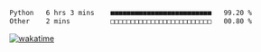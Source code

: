 
 <!--START_SECTION:waka-->

```txt
Python   6 hrs 3 mins    ■■■■■■■■■■■■■■■■■■■■■■■■■   99.20 %
Other    2 mins          □□□□□□□□□□□□□□□□□□□□□□□□□   00.80 %
```

<!--END_SECTION:waka-->

[![wakatime](https://wakatime.com/badge/user/8f47ca76-7ab1-43a1-9479-d511fbd1982b.svg)](https://wakatime.com/@8f47ca76-7ab1-43a1-9479-d511fbd1982b)
